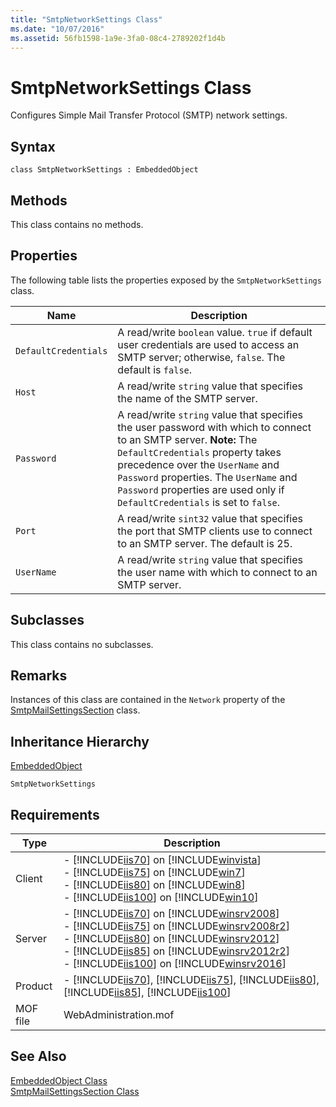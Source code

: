 ```yaml
---
title: "SmtpNetworkSettings Class"
ms.date: "10/07/2016"
ms.assetid: 56fb1598-1a9e-3fa0-08c4-2789202f1d4b
---
```

# SmtpNetworkSettings Class

Configures Simple Mail Transfer Protocol (SMTP) network settings.  
  
## Syntax  
  
```vbs  
class SmtpNetworkSettings : EmbeddedObject  
```  
  
## Methods  

 This class contains no methods.  
  
## Properties  

 The following table lists the properties exposed by the `SmtpNetworkSettings` class.  
  
|Name|Description|  
|----------|-----------------|  
|`DefaultCredentials`|A read/write `boolean` value. `true` if default user credentials are used to access an SMTP server; otherwise, `false`. The default is `false`.|  
|`Host`|A read/write `string` value that specifies the name of the SMTP server.|  
|`Password`|A read/write `string` value that specifies the user password with which to connect to an SMTP server. **Note:**  The `DefaultCredentials` property takes precedence over the `UserName` and `Password` properties. The `UserName` and `Password` properties are used only if `DefaultCredentials` is set to `false`.|  
|`Port`|A read/write `sint32` value that specifies the port that SMTP clients use to connect to an SMTP server. The default is 25.|  
|`UserName`|A read/write `string` value that specifies the user name with which to connect to an SMTP server.|  
  
## Subclasses  

 This class contains no subclasses.  
  
## Remarks  

 Instances of this class are contained in the `Network` property of the [SmtpMailSettingsSection](../wmi-provider/smtpmailsettingssection-class.md) class.  
  
## Inheritance Hierarchy  

 [EmbeddedObject](../wmi-provider/embeddedobject-class.md)  
  
 `SmtpNetworkSettings`  
  
## Requirements  
  
|Type|Description|  
|----------|-----------------|  
|Client|-   [!INCLUDE[iis70](../wmi-provider/includes/iis70-md.md)] on [!INCLUDE[winvista](../wmi-provider/includes/winvista-md.md)]<br />-   [!INCLUDE[iis75](../wmi-provider/includes/iis75-md.md)] on [!INCLUDE[win7](../wmi-provider/includes/win7-md.md)]<br />-   [!INCLUDE[iis80](../wmi-provider/includes/iis80-md.md)] on [!INCLUDE[win8](../wmi-provider/includes/win8-md.md)]<br />-   [!INCLUDE[iis100](../wmi-provider/includes/iis100-md.md)] on [!INCLUDE[win10](../wmi-provider/includes/win10-md.md)]|  
|Server|-   [!INCLUDE[iis70](../wmi-provider/includes/iis70-md.md)] on [!INCLUDE[winsrv2008](../wmi-provider/includes/winsrv2008-md.md)]<br />-   [!INCLUDE[iis75](../wmi-provider/includes/iis75-md.md)] on [!INCLUDE[winsrv2008r2](../wmi-provider/includes/winsrv2008r2-md.md)]<br />-   [!INCLUDE[iis80](../wmi-provider/includes/iis80-md.md)] on [!INCLUDE[winsrv2012](../wmi-provider/includes/winsrv2012-md.md)]<br />-   [!INCLUDE[iis85](../wmi-provider/includes/iis85-md.md)] on [!INCLUDE[winsrv2012r2](../wmi-provider/includes/winsrv2012r2-md.md)]<br />-   [!INCLUDE[iis100](../wmi-provider/includes/iis100-md.md)] on [!INCLUDE[winsrv2016](../wmi-provider/includes/winsrv2016-md.md)]|  
|Product|-   [!INCLUDE[iis70](../wmi-provider/includes/iis70-md.md)], [!INCLUDE[iis75](../wmi-provider/includes/iis75-md.md)], [!INCLUDE[iis80](../wmi-provider/includes/iis80-md.md)], [!INCLUDE[iis85](../wmi-provider/includes/iis85-md.md)], [!INCLUDE[iis100](../wmi-provider/includes/iis100-md.md)]|  
|MOF file|WebAdministration.mof|  
  
## See Also  

 [EmbeddedObject Class](../wmi-provider/embeddedobject-class.md)   
 [SmtpMailSettingsSection Class](../wmi-provider/smtpmailsettingssection-class.md)
